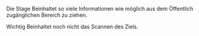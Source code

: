 Die Stage Beinhaltet so viele Informationen wie möglich aus dem Öffentlich zugänglichen Bereich zu ziehen.

Wichtig Beinhaltet noch nicht das Scannen des Ziels.